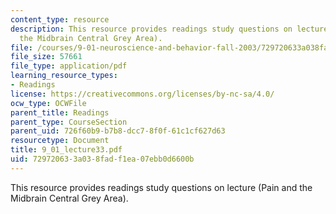 ```yaml
---
content_type: resource
description: This resource provides readings study questions on lecture (Pain and
  the Midbrain Central Grey Area).
file: /courses/9-01-neuroscience-and-behavior-fall-2003/729720633a038fadf1ea07ebb0d6600b_9_01_lecture33.pdf
file_size: 57661
file_type: application/pdf
learning_resource_types:
- Readings
license: https://creativecommons.org/licenses/by-nc-sa/4.0/
ocw_type: OCWFile
parent_title: Readings
parent_type: CourseSection
parent_uid: 726f60b9-b7b8-dcc7-8f0f-61c1cf627d63
resourcetype: Document
title: 9_01_lecture33.pdf
uid: 72972063-3a03-8fad-f1ea-07ebb0d6600b
---
```

This resource provides readings study questions on lecture (Pain and the Midbrain Central Grey Area).